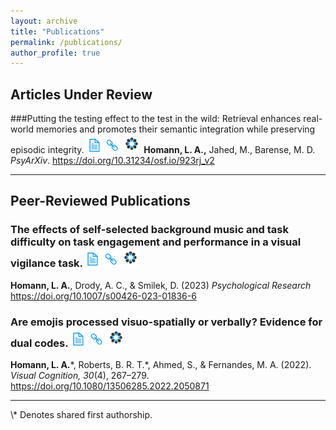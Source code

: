 ```yaml
---
layout: archive
title: "Publications"
permalink: /publications/
author_profile: true
---
```


## Articles Under Review

###Putting the testing effect to the test in the wild: Retrieval enhances real-world memories and promotes their semantic integration while preserving episodic integrity. <a href="/files/Preprint-Putting the testing effect to the test.pdf" target="_blank"><img src="/images/icons/paper.png" width="25" height="25"></a> <a href="https://doi.org/10.31234/osf.io/923rj_v2" target="_blank"><img src="/images/icons/link.png" width="25" height="25"></a> <a href="https://osf.io/t6kc3/?view_only=3fddd2fa398c4ef690649e3f538bb5c5" target="_blank"><img src="/images/icons/osf.png" width="30" height="30"></a> 
**Homann, L. A.,** Jahed, M., Barense, M. D. *PsyArXiv*. https://doi.org/10.31234/osf.io/923rj_v2

<hr>

## Peer-Reviewed Publications

### The effects of self-selected background music and task difficulty on task engagement and performance in a visual vigilance task. <a href="/files/Homann_Drody_Smilek_2023.pdf" target="_blank"><img src="/images/icons/paper.png" width="25" height="25"></a> <a href="https://doi.org/10.1007/s00426-023-01836-6" target="_blank"><img src="/images/icons/link.png" width="25" height="25"></a> <a href="https://osf.io/n9w5m/" target="_blank"><img src="/images/icons/osf.png" width="30" height="30"></a> 
**Homann, L. A.**, Drody, A. C., & Smilek, D. (2023) *Psychological Research* https://doi.org/10.1007/s00426-023-01836-6

### Are emojis processed visuo-spatially or verbally? Evidence for dual codes. <a href="/files/emoji-paper.pdf" target="_blank"><img src="/images/icons/paper.png" width="25" height="25"></a> <a href="https://doi.org/10.1080/13506285.2022.2050871" target="_blank"><img src="/images/icons/link.png" width="25" height="25"></a> <a href="https://osf.io/3uvny/" target="_blank"><img src="/images/icons/osf.png" width="30" height="30"></a> 
**Homann, L. A.**\*, Roberts, B. R. T.\*, Ahmed, S., & Fernandes, M. A. (2022). *Visual Cognition, 30*(4), 267–279. https://doi.org/10.1080/13506285.2022.2050871

<hr>
\* Denotes shared first authorship. 